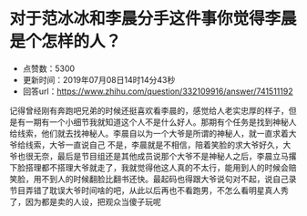# 对于范冰冰和李晨分手这件事你觉得李晨是个怎样的人？
- 点赞数：5300
- 更新时间：2019年07月08日14时14分43秒
- 回答url：https://www.zhihu.com/question/332109916/answer/741511192
<body>
 <p data-pid="ue2a2Xlo">记得曾经刚有奔跑吧兄弟的时候还挺喜欢看李晨的，感觉给人老实忠厚的样子，但是有一期有一个小细节我就知道这个人不是什么好人。那期有个任务是找到神秘人给线索，他们就去找神秘人。李晨自以为一个大爷是所谓的神秘人，就一直求着大爷给线索，大爷一直说自己 不是，李晨就是不相信，陪着笑脸的求大爷好久，大爷也很无奈，最后是节目组还是其他成员说那个大爷不是神秘人之后，李晨立马撂下脸搭理都不搭理大爷就走了，我就觉得他这人真的不太行，能用到人的时候会赔笑脸，用不到人的时候翻脸比翻书还快。最起码也得跟大爷说句对不起，说自己录节目弄错了耽误大爷时间啥的吧，从此以后再也不看跑男，不怎么看明星真人秀了，因为都是卖的人设，把观众当傻子玩呢</p>
</body>